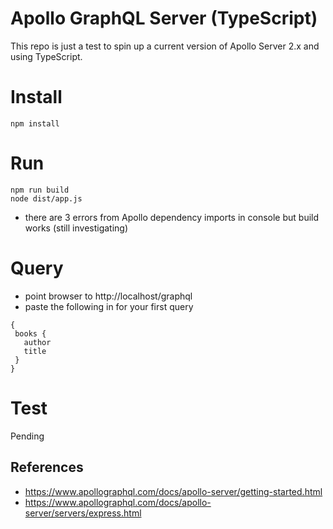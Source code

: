 # Apollo GraphQL Server (TypeScript)
This repo is just a test to spin up a current version of Apollo Server 2.x and using TypeScript.

# Install
```
npm install
```

# Run
```
npm run build
node dist/app.js
```
* there are 3 errors from Apollo dependency imports in console but build works (still investigating)

# Query
 * point browser to http://localhost/graphql
 * paste the following in for your first query
 ```
 {
  books {
    author
    title
  }
}
```

# Test
Pending

## References
 * https://www.apollographql.com/docs/apollo-server/getting-started.html
 * https://www.apollographql.com/docs/apollo-server/servers/express.html
